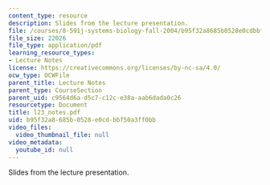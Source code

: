 ```yaml
---
content_type: resource
description: Slides from the lecture presentation.
file: /courses/8-591j-systems-biology-fall-2004/b95f32a8685b0528e0cdbbf50a3ff0bb_l23_notes.pdf
file_size: 22026
file_type: application/pdf
learning_resource_types:
- Lecture Notes
license: https://creativecommons.org/licenses/by-nc-sa/4.0/
ocw_type: OCWFile
parent_title: Lecture Notes
parent_type: CourseSection
parent_uid: c9564d6a-d5c7-c12c-e38a-aab6dada0c26
resourcetype: Document
title: l23_notes.pdf
uid: b95f32a8-685b-0528-e0cd-bbf50a3ff0bb
video_files:
  video_thumbnail_file: null
video_metadata:
  youtube_id: null
---
```

Slides from the lecture presentation.